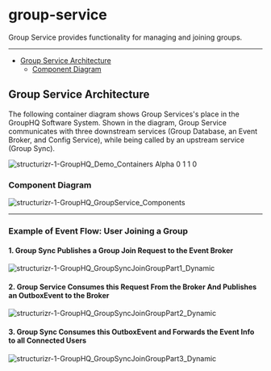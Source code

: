 # group-service
Group Service provides functionality for managing and joining groups.
<hr>

- [Group Service Architecture](#Group-Service-Architecture)
  - [Component Diagram](#Component-Diagram)

## Group Service Architecture
The following container diagram shows Group Services's place in the GroupHQ Software System. 
Shown in the diagram, Group Service communicates with three downstream services (Group Database, an Event Broker, and Config Service), while being called by an upstream service (Group Sync).
<br>

![structurizr-1-GroupHQ_Demo_Containers Alpha 0 1 1 0](https://github.com/GroupHQ/group-service/assets/88041024/a297f6b0-6033-44ec-b2ec-e4690df759e1)

### Component Diagram
![structurizr-1-GroupHQ_GroupService_Components](https://github.com/GroupHQ/group-service/assets/88041024/7806d241-b131-44ed-8f12-8975ae426d7c)
<hr>

### Example of Event Flow: User Joining a Group
#### 1. Group Sync Publishes a Group Join Request to the Event Broker
![structurizr-1-GroupHQ_GroupSyncJoinGroupPart1_Dynamic](https://github.com/GroupHQ/group-service/assets/88041024/443ed17a-8237-4ada-a96f-0885ca0bcee8)
#### 2. Group Service Consumes this Request From the Broker And Publishes an OutboxEvent to the Broker
![structurizr-1-GroupHQ_GroupSyncJoinGroupPart2_Dynamic](https://github.com/GroupHQ/group-service/assets/88041024/37f16cf4-f9b0-4c13-a875-0d0ba8df31b3)
#### 3. Group Sync Consumes this OutboxEvent and Forwards the Event Info to all Connected Users
![structurizr-1-GroupHQ_GroupSyncJoinGroupPart3_Dynamic](https://github.com/GroupHQ/group-service/assets/88041024/0fd2812a-60a0-43e3-9d6a-4ac9977e6e1b)

